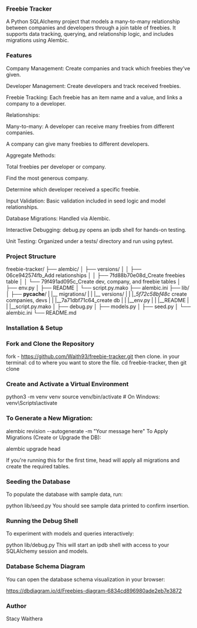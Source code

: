 ### Freebie Tracker
A Python SQLAlchemy project that models a many-to-many relationship between companies and developers through a join table of freebies. It supports data tracking, querying, and relationship logic, and includes migrations using Alembic.

### Features
Company Management: Create companies and track which freebies they’ve given.

Developer Management: Create developers and track received freebies.

Freebie Tracking: Each freebie has an item name and a value, and links a company to a developer.

Relationships:

Many-to-many: A developer can receive many freebies from different companies.

A company can give many freebies to different developers.

Aggregate Methods:

Total freebies per developer or company.

Find the most generous company.

Determine which developer received a specific freebie.

Input Validation: Basic validation included in seed logic and model relationships.

Database Migrations: Handled via Alembic.

Interactive Debugging: debug.py opens an ipdb shell for hands-on testing.

Unit Testing: Organized under a tests/ directory and run using pytest.

### Project Structure

freebie-tracker/
├── alembic/
│   ├── versions/
│   │   ├── 06ce942574fb_Add relationships
│   │   ├── 7fd88b70e08d_Create freebies table
│   │   └── 79f491ad095c_Create dev, company, and freebie tables
│   ├── env.py
│   ├── README
│   └── script.py.mako
├── alembic.ini
├── lib/
│   ├── __pycache__/
|   |__ migrations/
|   |     |__ versions/
|   |           |__5f72c58bf48c_ create companies, devs
|   |           |__7a71dbf71c64_create db
|   |     |__env.py 
|   |     |__README
|   |     |__script.py.mako
│   ├── debug.py
│   ├── models.py
│   ├── seed.py
│   └── alembic.ini
└── README.md

### Installation & Setup
### Fork and Clone the Repository
fork - https://github.com/Waith93/freebie-tracker.git
then clone.
in your terminal:
cd to where you want to store the file. 
cd freebie-tracker, then git clone

### Create and Activate a Virtual Environment

python3 -m venv venv
source venv/bin/activate  # On Windows: venv\Scripts\activate

### To Generate a New Migration:

alembic revision --autogenerate -m "Your message here"
To Apply Migrations (Create or Upgrade the DB):

alembic upgrade head

If you're running this for the first time, head will apply all migrations and create the required tables.

### Seeding the Database
To populate the database with sample data, run:

python lib/seed.py
You should see sample data printed to confirm insertion.

### Running the Debug Shell
To experiment with models and queries interactively:

python lib/debug.py
This will start an ipdb shell with access to your SQLAlchemy session and models.

### Database Schema Diagram
You can open the database schema visualization in your browser:

https://dbdiagram.io/d/Freebies-diagram-6834cd896980ade2eb7e3872

### Author
Stacy Waithera